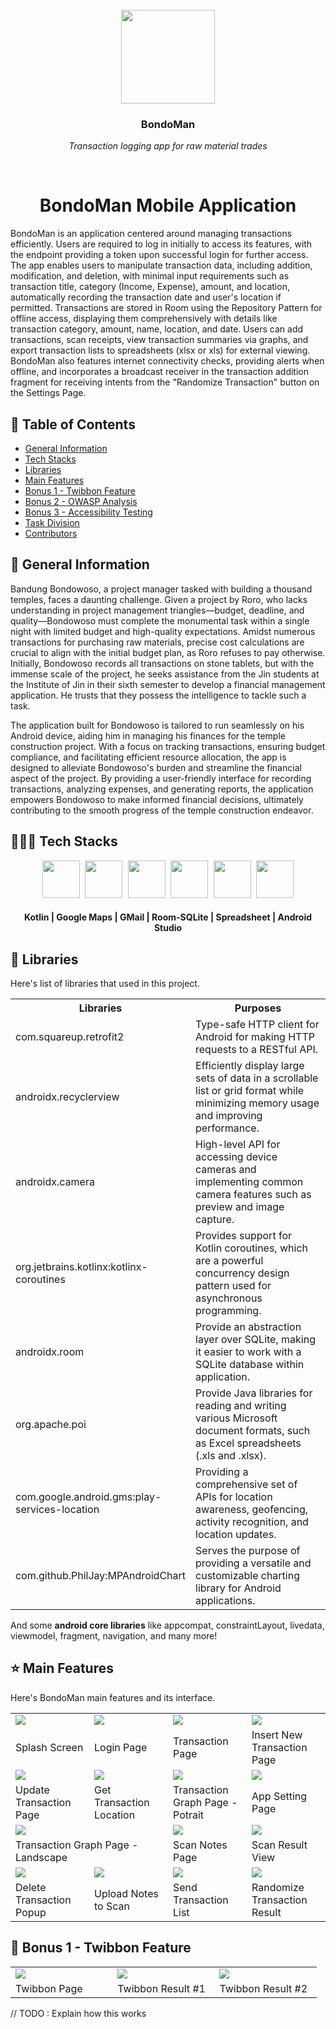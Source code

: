 <br>
<div align="center">
    <div >
        <img height="150px" src="./assets/logo.webp" alt=""/>
    </div>
    <div>
            <h3>BondoMan</h3>
            <p><i>Transaction logging app for raw material trades</i></p>
    </div>      
</div>
<br>

<h1 align="center">BondoMan Mobile Application</h1>

BondoMan is an application centered around managing transactions efficiently. Users are required to log in initially to access its features, with the endpoint providing a token upon successful login for further access. The app enables users to manipulate transaction data, including addition, modification, and deletion, with minimal input requirements such as transaction title, category (Income, Expense), amount, and location, automatically recording the transaction date and user's location if permitted. Transactions are stored in Room using the Repository Pattern for offline access, displaying them comprehensively with details like transaction category, amount, name, location, and date. Users can add transactions, scan receipts, view transaction summaries via graphs, and export transaction lists to spreadsheets (xlsx or xls) for external viewing. BondoMan also features internet connectivity checks, providing alerts when offline, and incorporates a broadcast receiver in the transaction addition fragment for receiving intents from the "Randomize Transaction" button on the Settings Page.

## 📝 Table of Contents
- [General Information](#general-information)
- [Tech Stacks](#tech-stacks)
- [Libraries](#libraries)
- [Main Features](#main-features)
- [Bonus 1 - Twibbon Feature](#bonus-1---Twibbon-Feature)
- [Bonus 2 - OWASP Analysis](#bonus-2---OWASP-Analysis)
- [Bonus 3 - Accessibility Testing](#bonus-3---Accessibility-Testing)
- [Task Division](#task-division)
- [Contributors](#contributors)

## 📢 General Information
Bandung Bondowoso, a project manager tasked with building a thousand temples, faces a daunting challenge. Given a project by Roro, who lacks understanding in project management triangles—budget, deadline, and quality—Bondowoso must complete the monumental task within a single night with limited budget and high-quality expectations. Amidst numerous transactions for purchasing raw materials, precise cost calculations are crucial to align with the initial budget plan, as Roro refuses to pay otherwise. Initially, Bondowoso records all transactions on stone tablets, but with the immense scale of the project, he seeks assistance from the Jin students at the Institute of Jin in their sixth semester to develop a financial management application. He trusts that they possess the intelligence to tackle such a task.

The application built for Bondowoso is tailored to run seamlessly on his Android device, aiding him in managing his finances for the temple construction project. With a focus on tracking transactions, ensuring budget compliance, and facilitating efficient resource allocation, the app is designed to alleviate Bondowoso's burden and streamline the financial aspect of the project. By providing a user-friendly interface for recording transactions, analyzing expenses, and generating reports, the application empowers Bondowoso to make informed financial decisions, ultimately contributing to the smooth progress of the temple construction endeavor.

## 👨🏻‍💻 Tech Stacks
<div align="center">
<kbd>
<img src="./assets/icons/Kotlin.png" height="60" />
</kbd>
<kbd>
<img src="./assets/icons/Maps.png" height="60" />
</kbd>
<kbd>
<img src="./assets/icons/GMail.png" height="60" />
</kbd>
<kbd>
<img src="./assets/icons/Room.png" height="60" />
</kbd>
<kbd>
<img src="./assets/icons/Spreadsheet.png" height="60" />
</kbd>
<kbd>
<img src="./assets/icons/Android Studio.png" height="60" />
</kbd>
</div>
<div align="center">
<h4>Kotlin | Google Maps | GMail | Room-SQLite | Spreadsheet | Android Studio</h4>
</div>

## 📖 Libraries
Here's list of libraries that used in this project.
<table style="width:100%">
  <col width="35%">
  <col width="65%">
  <tr>
    <th>Libraries</th>
    <th>Purposes</th>
  </tr>
  <tr>
    <td>com.squareup.retrofit2</td>
    <td>Type-safe HTTP client for Android for making HTTP requests to a RESTful API.</td>
  </tr>
  <tr>
    <td>androidx.recyclerview</td>
    <td>Efficiently display large sets of data in a scrollable list or grid format while minimizing memory usage and improving performance.</td>
  </tr>
  <tr>
    <td>androidx.camera</td>
    <td>High-level API for accessing device cameras and implementing common camera features such as preview and image capture.</td>
  </tr>
  <tr>
    <td>org.jetbrains.kotlinx:kotlinx-coroutines</td>
    <td>Provides support for Kotlin coroutines, which are a powerful concurrency design pattern used for asynchronous programming.</td>
  </tr>
  <tr>
    <td>androidx.room</td>
    <td>Provide an abstraction layer over SQLite, making it easier to work with a SQLite database within application.</td>
  </tr>
  <tr>
    <td>org.apache.poi</td>
    <td>Provide Java libraries for reading and writing various Microsoft document formats, such as Excel spreadsheets (.xls and .xlsx).</td>
  </tr>
  <tr>
    <td>com.google.android.gms:play-services-location</td>
    <td>Providing a comprehensive set of APIs for location awareness, geofencing, activity recognition, and location updates.</td>
  </tr>
  <tr>
    <td>com.github.PhilJay:MPAndroidChart</td>
    <td>Serves the purpose of providing a versatile and customizable charting library for Android applications.</td>
  </tr>
</table>

And some **android core libraries** like appcompat, constraintLayout, livedata, viewmodel, fragment, navigation, and many more!

## ⭐ Main Features
Here's BondoMan main features and its interface.
<table style="width:100%">
    <col width="24%">
    <col width="24%">
    <col width="24%">
    <col width="24%">
    <tr>
        <td width="1%"><img src="./assets/screenshots/Splash Screen.jpg"/></td>
        <td width="1%"><img src="./assets/screenshots/Login Page.jpg"/></td>
        <td width="1%"><img src="./assets/screenshots/Transaction Page.jpg"/></td>
        <td width="1%"><img src="./assets/screenshots/Insert New Transaction Page.jpg"/></td>
    </tr>
    <tr>
        <td width="1%">Splash Screen</td>
        <td width="1%">Login Page</td>
        <td width="1%">Transaction Page</td>
        <td width="1%">Insert New Transaction Page</td>
    </tr>
    <tr>
        <td width="1%"><img src="./assets/screenshots/Update Transaction Page.jpg"/></td>
        <td width="1%"><img src="./assets/screenshots/Get Transaction Location.jpg"/></td>
        <td width="1%"><img src="./assets/screenshots/Transaction Graph Page - Potrait.jpg"/></td>
        <td width="1%"><img src="./assets/screenshots/App Setting Page.jpg"/></td>
    </tr>
    <tr>
        <td width="1%">Update Transaction Page</td>
        <td width="1%">Get Transaction Location</td>
        <td width="1%">Transaction Graph Page - Potrait</td>
        <td width="1%">App Setting Page</td>
    </tr>
    <tr>
        <td colspan="2" width="2%"><img src="./assets/screenshots/Transaction Graph Page - Landscape.jpg"/></td>
        <td width="1%"><img src="./assets/screenshots/Scan Notes Page.jpg"/></td>
        <td width="1%"><img src="./assets/screenshots/Scan Result View.jpg"/></td>
    </tr>
    <tr>
        <td colspan="2" width="2%">Transaction Graph Page - Landscape</td>
        <td width="1%">Scan Notes Page</td>
        <td width="1%">Scan Result View</td>
    </tr>
    <tr>
        <td width="1%"><img src="./assets/screenshots/Delete Transaction Popup.jpg"/></td>
        <td width="1%"><img src="./assets/screenshots/Upload Notes to Scan.jpg"/></td>
        <td width="1%"><img src="./assets/screenshots/Send Transaction List.jpg"/></td>
        <td width="1%"><img src="./assets/screenshots/Randomize Transaction Result.jpg"/></td>
    </tr>
    <tr>
        <td width="1%">Delete Transaction Popup</td>
        <td width="1%">Upload Notes to Scan</td>
        <td width="1%">Send Transaction List</td>
        <td width="1%">Randomize Transaction Result</td>
    </tr>
</table>

## 🤳 Bonus 1 - Twibbon Feature
<table style="width:100%">
    <col width="32%">
    <col width="32%">
    <col width="32%">
    <tr>
        <td width="1%"><img src="./assets/screenshots/Twibbon Page.jpg"/></td>
        <td width="1%"><img src="./assets/screenshots/Twibbon Result 1.jpg"/></td>
        <td width="1%"><img src="./assets/screenshots/Twibbon Result 2.jpg"/></td>
    </tr>
    <tr>
        <td width="1%">Twibbon Page</td>
        <td width="1%">Twibbon Result #1</td>
        <td width="1%">Twibbon Result #2</td>
    </tr>
</table>
// TODO : Explain how this works

